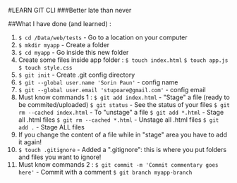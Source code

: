 #LEARN GIT CLI
###Better late than never

##What I have done (and learned) :
1. `$ cd /Data/web/tests` - Go to a location on your computer
2. `$ mkdir myapp` - Create a folder
3. `$ cd myapp` - Go inside this new folder
4. Create some files inside app folder :
   `$ touch index.html`
   `$ touch app.js`
   `$ touch style.css`
5. `$ git init` - Create .git config directory
6. `$ git --global user.name 'Sorin Paun'` - config name
7. `$ git --global user.email 'stupoare@gmail.com'` - config email
8. Must know commands 1 :
   `$ git add index.html` - "Stage" a file (ready to be commited/uploaded)
   `$ git status` - See the status of your files
   `$ git rm --cached index.html` - To "unstage" a file
   `$ git add *.html` - Stage all .html files
   `$ git rm --cached *.html` - Unstage all .html files
   `$ git add .` - Stage ALL files
9. If you change the content of a file while in "stage" area you have to add it again!
10. `$ touch .gitignore` - Added a ".gitignore": this is where you put folders and files you want to ignore!
11. Must know commands 2 :
   `$ git commit -m 'Commit commentary goes here'` - Commit with a comment
   `$ git branch myapp-branch`